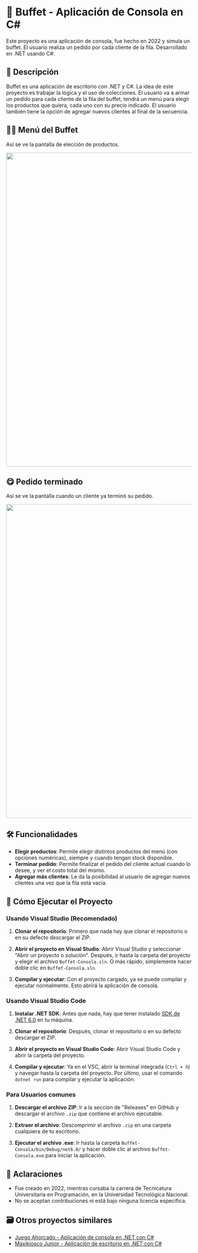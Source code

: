 # 🍕 Buffet - Aplicación de Consola en C#

Este proyecto es una aplicación de consola, fue hecho en 2022 y simula un buffet. El usuario realiza un pedido por cada cliente de la fila. Desarrollado en .NET usando C#.

## 📘 Descripción

Buffet es una aplicación de escritorio con .NET y C#. La idea de este proyecto es trabajar la lógica y el uso de colecciones. El usuario va a armar un pedido para cada cliente de la fila del buffet, tendrá un menú para elegir los productos que quiera, cada uno con su precio indicado. El usuario también tiene la opción de agregar nuevos clientes al final de la secuencia.

## 👨‍💻 Menú del Buffet

Así se ve la pantalla de elección de productos.

<img src="https://github.com/user-attachments/assets/a1738723-02e6-42a2-bb91-c74ac818350c" width="850"/>

## 😋 Pedido terminado

Así se ve la pantalla cuando un cliente ya terminó su pedido.

<img src="https://github.com/user-attachments/assets/ed96b4bd-b7ae-469c-bbd5-e717f5416ebe" width="850"/>

## 🛠️ Funcionalidades

- **Elegir productos**: Permite elegir distintos productos del menú (con opciones numéricas), siempre y cuando tengan stock disponible. 
- **Terminar pedido**: Permite finalizar el pedido del cliente actual cuando lo desee, y ver el costo total del mismo.
- **Agregar más clientes**: Le da la posibilidad al usuario de agregar nuevos clientes una vez que la fila está vacía.

## 🚀 Cómo Ejecutar el Proyecto

### Usando Visual Studio (Recomendado)

1. **Clonar el repositorio**: Primero que nada hay que clonar el repositorio o en su defecto descargar el ZIP.
   
2. **Abrir el proyecto en Visual Studio**: Abrir Visual Studio y seleccionar "Abrir un proyecto o solución". Después, ir hasta la carpeta del proyecto y elegir el archivo `Buffet-Consola.sln`. O más rápido, simplemente hacer doble clic en `Buffet-Consola.sln`.

3. **Compilar y ejecutar**: Con el proyecto cargado, ya se puede compilar y ejecutar normalmente. Esto abrirá la aplicación de consola.

### Usando Visual Studio Code

1. **Instalar .NET SDK**: Antes que nada, hay que tener instalado [SDK de .NET 6.0](https://dotnet.microsoft.com/download/dotnet/6.0) en tu máquina.

2. **Clonar el repositorio**: Después, clonar el repositorio o en su defecto descargar el ZIP.

3. **Abrir el proyecto en Visual Studio Code**: Abrir Visual Studio Code y abrir la carpeta del proyecto.

4. **Compilar y ejecutar**: Ya en el VSC, abrir la terminal integrada (`Ctrl + ñ`) y navegar hasta la carpeta del proyecto. Por último, usar el comando `dotnet run` para compilar y ejecutar la aplicación.

### Para Usuarios comunes

1. **Descargar el archivo ZIP**: Ir a la sección de "Releases" en GitHub y descargar el archivo `.zip` que contiene el archivo ejecutable.

2. **Extraer el archivo**: Descomprimir el archivo `.zip` en una carpeta cualquiera de tu escritorio.

3. **Ejecutar el archivo .exe**: Ir hasta la carpeta `Buffet-Consola/bin/Debug/net6.0/` y hacer doble clic al archivo `Buffet-Consola.exe` para iniciar la aplicación.

## 📌 Aclaraciones
- Fue creado en 2022, mientras cursaba la carrera de Tecnicatura Universitaria en Programación, en la Universidad Tecnológica Nacional.
- No se aceptan contribuciones ni está bajo ninguna licencia específica.

## 🗃️ Otros proyectos similares
- [Juego Ahorcado - Aplicación de consola en .NET con C#](https://github.com/Leumig/juego-ahorcado-consola)
- [Maxikiosco Junior - Aplicación de escritorio en .NET con C#](https://github.com/Leumig/kiosco-junior-desktop)
